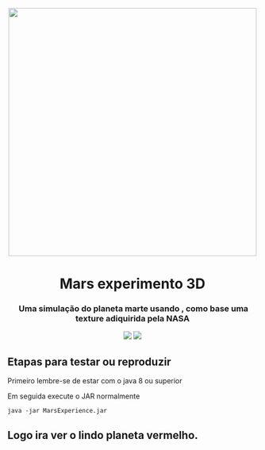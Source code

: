 <p align="center"><img src="/video/Mars-Rotation.mp4" height="500" width="500"></p>

<h1 align="center">Mars experimento 3D</h1>

<h3 align="center"> Uma simulação do planeta marte usando , como base uma texture adiquirida pela NASA</h3>

<p align="center">
  <a href=""><img src="https://github.com/Mario23junior/Mars-simulation/actions/workflows/maven.yml/badge.svg"></a>
<a href="https://en.wikipedia.org/wiki/Representational_state_transfer"><img src="https://img.shields.io/badge/interface%20-build-green.svg"></a>
</p>



## Etapas para testar ou reproduzir

Primeiro lembre-se de estar com o java 8 ou superior 

Em seguida execute o JAR normalmente 
 
```
java -jar MarsExperience.jar
```

## Logo ira ver o lindo planeta vermelho.
